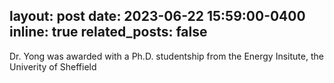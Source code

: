 layout: post
date: 2023-06-22 15:59:00-0400
inline: true
related_posts: false
---

Dr. Yong was awarded with a Ph.D. studentship from the Energy Insitute, the Univerity of Sheffield
